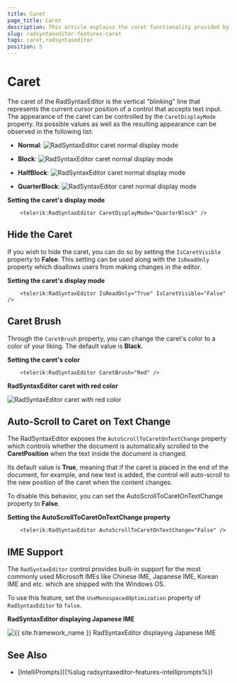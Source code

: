 ```yaml
---
title: Caret
page_title: Caret
description: This article explains the caret functionality provided by the RadSyntaxEditor control.
slug: radsyntaxeditor-features-caret
tags: caret,radsyntaxeditor
position: 5
---
```


# Caret

The caret of the RadSyntaxEditor is the vertical "blinking" line that represents the current cursor position of a control that accepts text input. The appearance of the caret can be controlled by the `CaretDisplayMode` property. Its possible values as well as the resulting appearance can be observed in the following list:

* __Normal__: ![RadSyntaxEditor caret normal display mode](images/syntaxeditor-caret-normal.png)

* __Block__: ![RadSyntaxEditor caret normal display mode](images/syntaxeditor-caret-block.png)

* __HalfBlock__: ![RadSyntaxEditor caret normal display mode](images/syntaxeditor-caret-half-block.png)

* __QuarterBlock__: ![RadSyntaxEditor caret normal display mode](images/syntaxeditor-caret-quarter-block.png)

__Setting the caret's display mode__
```XAML
    <telerik:RadSyntaxEditor CaretDisplayMode="QuarterBlock" />
```

## Hide the Caret

If you wish to hide the caret, you can do so by setting the `IsCaretVisible` property to __False__. This setting can be used along with the `IsReadOnly` property which disallows users from making changes in the editor.

__Setting the caret's display mode__
```XAML
    <telerik:RadSyntaxEditor IsReadOnly="True" IsCaretVisible="False" />
```

## Caret Brush

Through the `CaretBrush` property, you can change the caret's color to a color of your liking. The default value is __Black__.

__Setting the caret's color__
```XAML
    <telerik:RadSyntaxEditor CaretBrush="Red" />
```

__RadSyntaxEditor caret with red color__

![RadSyntaxEditor caret with red color](images/syntaxeditor-caret-red.png)

## Auto-Scroll to Caret on Text Change

The RadSyntaxEditor exposes the `AutoScrollToCaretOnTextChange` property which controls whether the document is automatically scrolled to the __CaretPosition__ when the text inside the document is changed.

Its default value is __True__, meaning that if the caret is placed in the end of the document, for example, and new text is added, the control will auto-scroll to the new position of the caret when the content changes.

To disable this behavior, you can set the AutoScrollToCaretOnTextChange property to __False__.

__Setting the AutoScrollToCaretOnTextChange property__
```XAML
    <telerik:RadSyntaxEditor AutoScrollToCaretOnTextChange="False" />
```

## IME Support

The `RadSyntaxEditor` control provides built-in support for the most commonly used Microsoft IMEs like Chinese IME, Japanese IME, Korean IME and etc. which are shipped with the Windows OS.

To use this feature, set the `UseMonospacedOptimization` property of `RadSyntaxEditor` to `false`.

__RadSyntaxEditor displaying Japanese IME__

![{{ site.framework_name }} RadSyntaxEditor displaying Japanese IME](images/syntaxeditor-caret-japanese-ime.png)

## See Also

* [IntelliPrompts]({%slug radsyntaxeditor-features-intelliprompts%})
